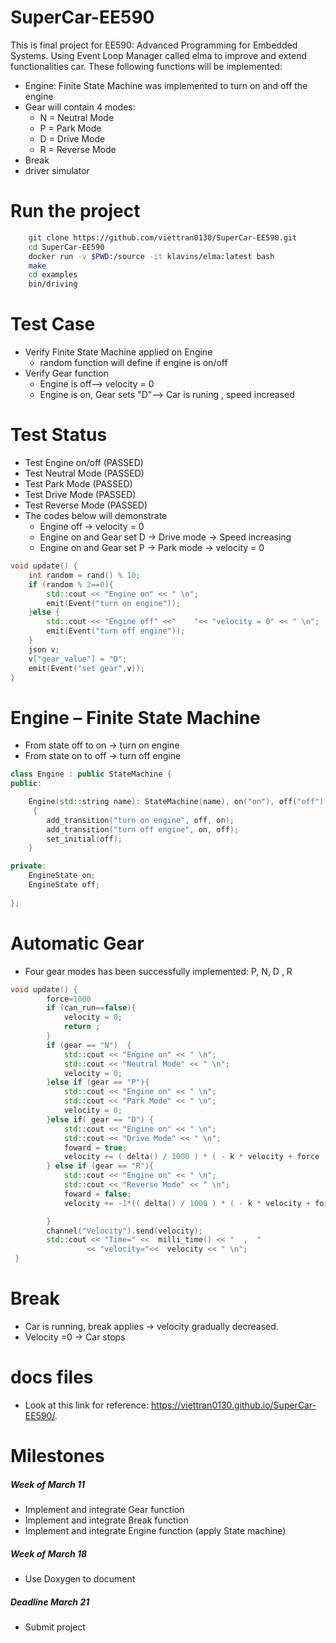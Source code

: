 # SuperCar-EE590
This is final project for EE590: Advanced Programming for Embedded Systems.
Using Event Loop Manager called elma to improve and extend functionalities  car.
These following functions will be implemented: 
* Engine: Finite State Machine was implemented to turn on and off the engine
* Gear will contain 4 modes:
    * N = Neutral Mode
    * P = Park Mode
    * D = Drive Mode
    * R = Reverse Mode
* Break
* driver simulator
# Run the project
```bash 
    git clone https://github.com/viettran0130/SuperCar-EE590.git
    cd SuperCar-EE590
    docker run -v $PWD:/source -it klavins/elma:latest bash
    make
    cd examples
    bin/driving 
```
# Test Case
* Verify Finite State Machine applied on Engine 
   * random function will define if engine is on/off
* Verify Gear function
   * Engine is off--> velocity = 0
   * Engine is on, Gear sets "D"--> Car is runing , speed increased 
# Test Status 
* Test Engine on/off (PASSED)
* Test Neutral Mode (PASSED)
* Test Park Mode (PASSED)
* Test Drive Mode (PASSED)
* Test Reverse Mode (PASSED)
* The codes below will demonstrate  
   * Engine off -> velocity = 0 
   * Engine on and Gear set D -> Drive mode -> Speed increasing 
   * Engine on and Gear set P -> Park mode -> velocity = 0
```c++ 
void update() {
    int random = rand() % 10;
    if (random % 2==0){
        std::cout << "Engine on" << " \n";
        emit(Event("turn on engine"));
    }else {
        std::cout << "Engine off" <<"    "<< "velocity = 0" << " \n";
        emit(Event("turn off engine"));   
    }
    json v;
    v["gear_value"] = "D";
    emit(Event("set gear",v));   
}
```
# Engine – Finite State Machine
* From state off to on -> turn on engine 
* From state on to off -> turn off engine 
```c++ 
class Engine : public StateMachine {
public:

    Engine(std::string name): StateMachine(name), on("on"), off("off")
     {
        add_transition("turn on engine", off, on);
        add_transition("turn off engine", on, off);
        set_initial(off);
    }

private:
    EngineState on;
    EngineState off;
    
};
```
# Automatic Gear 
* Four gear modes has been successfully implemented: P, N, D , R 
```c++
void update() {
        force=1000
        if (can_run==false){
            velocity = 0;
            return ; 
        }
        if (gear == "N")  {
            std::cout << "Engine on" << " \n";
            std::cout << "Neutral Mode" << " \n";
            velocity = 0;
        }else if (gear == "P"){
            std::cout << "Engine on" << " \n";
            std::cout << "Park Mode" << " \n";
            velocity = 0;
        }else if( gear == "D") {
            std::cout << "Engine on" << " \n";
            std::cout << "Drive Mode" << " \n";
            foward = true;
            velocity += ( delta() / 1000 ) * ( - k * velocity + force ) / m;   
        } else if (gear == "R"){
            std::cout << "Engine on" << " \n";
            std::cout << "Reverse Mode" << " \n";
            foward = false; 
            velocity += -1*(( delta() / 1000 ) * ( - k * velocity + force ) / m);

        }
        channel("Velocity").send(velocity);
        std::cout << "Time=" <<  milli_time() << "  ,  "
                 << "velocity="<<  velocity << " \n";   
 }
```
# Break 
* Car is running, break applies -> velocity gradually decreased.  
* Velocity =0 -> Car stops
# docs files 
* Look at this link for reference: 
https://viettran0130.github.io/SuperCar-EE590/.
# Milestones
##### Week of March 11
* Implement and integrate Gear function 
* Implement and integrate Break function
* Implement and integrate Engine function (apply State machine)
##### Week of March 18 
* Use Doxygen to document 
##### Deadline March 21
* Submit project 












